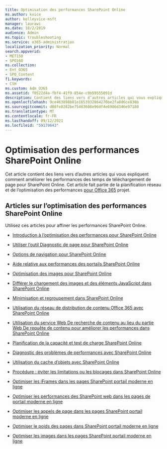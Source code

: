 ```yaml
---
title: Optimisation des performances SharePoint Online
ms.author: kvice
author: kelleyvice-msft
manager: laurawi
ms.date: 10/2/2019
audience: Admin
ms.topic: troubleshooting
ms.service: o365-administration
localization_priority: Normal
search.appverid:
- MET150
- SPO160
ms.collection:
- Ent_O365
- SPO_Content
f1.keywords:
- CSH
ms.custom: Adm_O365
ms.assetid: f0522d4a-fbf4-41f9-854e-c9b59555091d
description: Contient des liens vers d’autres articles qui vous expliquent comment améliorer les performances des temps de téléchargement de page pour SharePoint Online.
ms.openlocfilehash: 9ce463898b81e1653932864276be2fa8d6ce830b
ms.sourcegitcommit: d08fe0282be75483608e96df4e6986d346e97180
ms.translationtype: MT
ms.contentlocale: fr-FR
ms.lasthandoff: 09/12/2021
ms.locfileid: "59179643"
---
```

# <a name="tune-sharepoint-online-performance"></a>Optimisation des performances SharePoint Online

Cet article contient des liens vers d’autres articles qui vous expliquent comment améliorer les performances des temps de téléchargement de page pour SharePoint Online. Cet article fait partie de la planification réseau et de l’optimisation des performances [pour Office 365](./network-planning-and-performance.md) projet.

## <a name="articles-about-fine-tuning-sharepoint-online-performance"></a>Articles sur l’optimisation des performances SharePoint Online

Utilisez ces articles pour affiner les performances SharePoint Online.
  
- [Introduction à l’optimisation des performances pour SharePoint Online](introduction-to-performance-tuning-for-sharepoint-online.md)

- [Utiliser l’outil Diagnostic de page pour SharePoint Online](page-diagnostics-for-spo.md)

- [Options de navigation pour SharePoint Online](navigation-options-for-sharepoint-online.md)

- [Aide relative aux performances des portails SharePoint Online](/sharepoint/dev/solution-guidance/portal-performance)

- [Optimisation des images pour SharePoint Online](image-optimization-for-sharepoint-online.md)

- [Différer le chargement des images et des éléments JavaScript dans SharePoint Online](delay-loading-images-and-javascript-in-sharepoint-online.md)

- [Minimisation et regroupement dans SharePoint Online](minification-and-bundling-in-sharepoint-online.md)

- [Utilisation du réseau de distribution de contenu Office 365 avec SharePoint Online](use-microsoft-365-cdn-with-spo.md)

- [Utilisation du service Web De recherche de contenu au lieu du partie Web De requête de contenu pour améliorer les performances dans SharePoint Online](using-content-search-web-part-instead-of-content-query-web-part-to-improve-perfo.md)

- [Planification de la capacité et test de charge SharePoint Online](capacity-planning-and-load-testing-sharepoint-online.md)

- [Diagnostic des problèmes de performances avec SharePoint Online](diagnosing-performance-issues-with-sharepoint-online.md)

- [Utilisation du cache d’objets avec SharePoint Online](using-the-object-cache-with-sharepoint-online.md)

- [Procédure : éviter les limitations ou les blocages dans SharePoint Online](/sharepoint/dev/general-development/how-to-avoid-getting-throttled-or-blocked-in-sharepoint-online)

- [Optimiser les iFrames dans les pages SharePoint portail moderne en ligne](modern-iframe-optimization.md)

- [Optimiser les performances des SharePoint web dans les pages de portail moderne en ligne](modern-web-part-optimization.md)

- [Optimiser les appels de page dans les pages SharePoint portail moderne en ligne](modern-page-call-optimization.md)

- [Optimiser le poids des pages dans SharePoint portail moderne en ligne](modern-page-weight-optimization.md)

- [Optimiser les images dans les pages SharePoint portail moderne en ligne](modern-image-optimization.md)